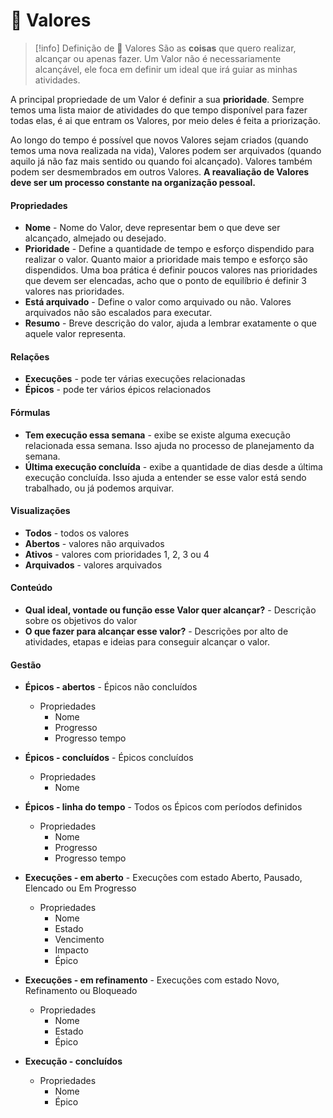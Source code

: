 # 🌟 Valores

> [!info] Definição de 🌟 Valores
> São as **coisas** que quero realizar, alcançar ou apenas fazer. Um Valor não é necessariamente alcançável, ele foca em definir um ideal que irá guiar as minhas atividades.

A principal propriedade de um Valor é definir a sua **prioridade**. Sempre temos uma lista maior de atividades do que tempo disponível para fazer todas elas, é ai que entram os Valores, por meio deles é feita a priorização.

Ao longo do tempo é possível que novos Valores sejam criados (quando temos uma nova realizada na vida), Valores podem ser arquivados (quando aquilo já não faz mais sentido ou quando foi alcançado). Valores também podem ser desmembrados em outros Valores. **A reavaliação de Valores deve ser um processo constante na organização pessoal.**

#### Propriedades

- **Nome** - Nome do Valor, deve representar bem o que deve ser alcançado, almejado ou desejado.
- **Prioridade** - Define a quantidade de tempo e esforço dispendido para realizar o valor. Quanto maior a prioridade mais tempo e esforço são dispendidos. Uma boa prática é definir poucos valores nas prioridades que devem ser elencadas, acho que o ponto de equilíbrio é definir 3 valores nas prioridades.
- **Está arquivado** - Define o valor como arquivado ou não. Valores arquivados não são escalados para executar.
- **Resumo** - Breve descrição do valor, ajuda a lembrar exatamente o que aquele valor representa.

#### Relações

- **Execuções** - pode ter várias execuções relacionadas
- **Épicos** - pode ter vários épicos relacionados

#### Fórmulas

- **Tem execução essa semana** - exibe se existe alguma execução relacionada essa semana. Isso ajuda no processo de planejamento da semana.
- **Última execução concluída** - exibe a quantidade de dias desde a última execução concluída. Isso ajuda a entender se esse valor está sendo trabalhado, ou já podemos arquivar.

#### Visualizações

- **Todos** - todos os valores
- **Abertos** - valores não arquivados
- **Ativos** - valores com prioridades 1, 2, 3 ou 4
- **Arquivados** - valores arquivados

#### Conteúdo

- **Qual ideal, vontade ou função esse Valor quer alcançar?** - Descrição sobre os objetivos do valor
- **O que fazer para alcançar esse valor?** - Descrições por alto de atividades, etapas e ideias para conseguir alcançar o valor.

#### Gestão

- **Épicos - abertos** - Épicos não concluídos
	- Propriedades
		- Nome
		- Progresso
		- Progresso tempo

- **Épicos - concluídos** - Épicos concluídos
	- Propriedades
		- Nome

- **Épicos - linha do tempo** - Todos os Épicos com períodos definidos
	- Propriedades
		- Nome
		- Progresso
		- Progresso tempo

- **Execuções - em aberto** - Execuções com estado Aberto, Pausado, Elencado ou Em Progresso
	- Propriedades
		- Nome
		- Estado
		- Vencimento
		- Impacto
		- Épico

- **Execuções - em refinamento** - Execuções com estado Novo, Refinamento ou Bloqueado
	- Propriedades
		- Nome
		- Estado
		- Épico

- **Execução - concluídos**
	- Propriedades
		- Nome
		- Épico